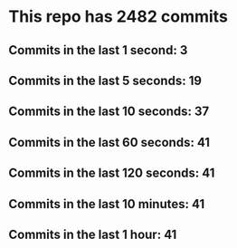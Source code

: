 # This repo has 2482 commits

## Commits in the last 1 second: 3
## Commits in the last 5 seconds: 19
## Commits in the last 10 seconds: 37
## Commits in the last 60 seconds: 41
## Commits in the last 120 seconds: 41
## Commits in the last 10 minutes: 41
## Commits in the last 1 hour: 41
